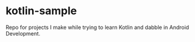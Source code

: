 # kotlin-sample
Repo for projects I make while trying to learn Kotlin and dabble in Android Development.
